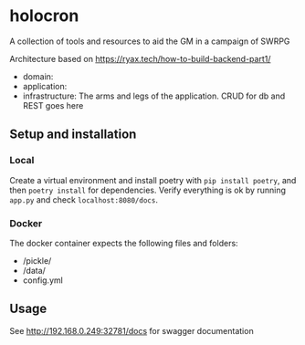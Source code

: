 # holocron
A collection of tools and resources to aid the GM in a campaign of SWRPG


Architecture based on https://ryax.tech/how-to-build-backend-part1/
- domain: 
- application:
- infrastructure: The arms and legs of the application. CRUD for db and REST goes here

## Setup and installation
### Local
Create a virtual environment and install poetry with `pip install poetry`, and then `poetry install` for dependencies. 
Verify everything is ok by running `app.py` and check `localhost:8080/docs`. 

### Docker

The docker container expects the following files and folders:
- /pickle/
- /data/
- config.yml

## Usage
See http://192.168.0.249:32781/docs for swagger documentation
